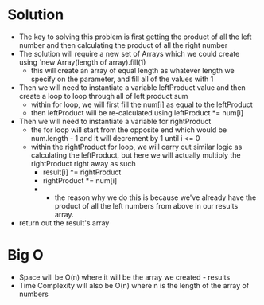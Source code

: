 # Solution
 - The key to solving this problem is first getting the product of all the left number and then calculating the product of all the right number
 - The solution will require a new set of Arrays which we could create using `new Array(length of array).fill(1)
   - this will create an array of equal length as whatever length we specify on the parameter, and fill all of the values with 1
 - Then we will need to instantiate a variable leftProduct value and then create a loop to loop through all of left product sum
   - within for loop, we will first fill the num[i] as equal to the leftProduct
   - then leftProduct will be re-calculated using leftProduct *= num[i]
 - Then we will need to instantiate a variable for rightProduct
   - the for loop will start from the opposite end which would be num.length - 1 and it will decrement by 1 until i <= 0
   - within the rightProduct for loop, we will carry out similar logic as calculating the leftProduct, but here we will actually multiply the rightProduct right away as such
     - result[i] *= rightProduct 
     - rightProduct *= num[i]
     - * the reason why we do this is because we've already have the product of all the left numbers from above in our results array.
 - return out the result's array

# Big O
  - Space will be O(n) where it will be the array we created - results
  - Time Complexity will also be O(n) where n is the length of the array of numbers
